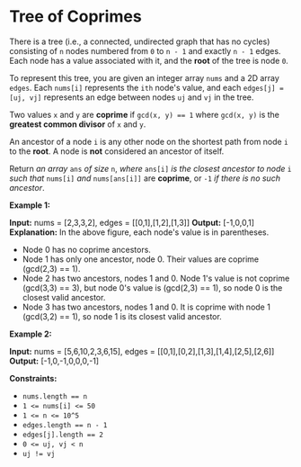 # Tree of Coprimes

There is a tree (i.e., a connected, undirected graph that has no cycles) consisting of `n` nodes numbered from `0` to `n - 1` and exactly `n - 1` edges. Each node has a value associated with it, and the **root** of the tree is node `0`.

To represent this tree, you are given an integer array `nums` and a 2D array `edges`. Each `nums[i]` represents the `ith` node's value, and each `edges[j] = [uj, vj]` represents an edge between nodes `uj` and `vj` in the tree.

Two values `x` and `y` are **coprime** if `gcd(x, y) == 1` where `gcd(x, y)` is the **greatest common divisor** of `x` and `y`.

An ancestor of a node `i` is any other node on the shortest path from node `i` to the **root**. A node is **not** considered an ancestor of itself.

Return _an array_ `ans` _of size_ `n`, _where_ `ans[i]` _is the closest ancestor to node_ `i` _such that_ `nums[i]` _and_ `nums[ans[i]]` are **coprime**, or `-1` _if there is no such ancestor_.

**Example 1:**

**Input:** nums = \[2,3,3,2\], edges = \[\[0,1\],\[1,2\],\[1,3\]\]
**Output:** \[-1,0,0,1\]
**Explanation:** In the above figure, each node's value is in parentheses.

- Node 0 has no coprime ancestors.
- Node 1 has only one ancestor, node 0. Their values are coprime (gcd(2,3) == 1).
- Node 2 has two ancestors, nodes 1 and 0. Node 1's value is not coprime (gcd(3,3) == 3), but node 0's
  value is (gcd(2,3) == 1), so node 0 is the closest valid ancestor.
- Node 3 has two ancestors, nodes 1 and 0. It is coprime with node 1 (gcd(3,2) == 1), so node 1 is its
  closest valid ancestor.

**Example 2:**

**Input:** nums = \[5,6,10,2,3,6,15\], edges = \[\[0,1\],\[0,2\],\[1,3\],\[1,4\],\[2,5\],\[2,6\]\]
**Output:** \[-1,0,-1,0,0,0,-1\]

**Constraints:**

- `nums.length == n`
- `1 <= nums[i] <= 50`
- `1 <= n <= 10^5`
- `edges.length == n - 1`
- `edges[j].length == 2`
- `0 <= uj, vj < n`
- `uj != vj`
